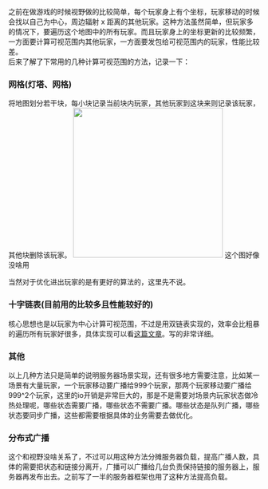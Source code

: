 之前在做游戏的时候视野做的比较简单，每个玩家身上有个坐标，玩家移动的时候会找以自己为中心，周边辐射 x 距离的其他玩家。这种方法虽然简单，但玩家多的情况下，要遍历这个地图中的所有玩家。而且玩家身上的坐标更新的比较频繁，一方面要计算可视范围内其他玩家，一方面要发包给可视范围内的玩家，性能比较差。    
后来了解了下常用的几种计算可视范围的方法，记录一下：
### 网格(灯塔、网格)
将地图划分若干块，每小块记录当前块内玩家，其他玩家到这块来则记录该玩家，其他块删除该玩家。
<img width="300px" src="https://pic.downk.cc/item/5e54c7b56127cc07139c8eaa.png" alt="">
这个图好像没啥用
    
当然对于优化进出玩家的是有更好的算法的，这里先不说。

### 十字链表(目前用的比较多且性能较好的)
核心思想也是以玩家为中心计算可视范围，不过是用双链表实现的，效率会比粗暴的遍历所有玩家好很多，具体实现可以看[这篇文章](https://www.cnblogs.com/rond/p/6114919.html)。写的非常详细。

### 其他
以上几种方法只是简单的说明服务器场景实现，还有很多地方需要注意，比如某一场景有大量玩家，一个玩家移动要广播给999个玩家，那两个玩家移动要广播给 999^2个玩家，这里的io开销是非常巨大的，那是不是需要对场景内玩家状态做冷热处理呢，哪些状态需要广播，哪些状态不需要广播。哪些状态是队列广播，哪些状态要同步广播，这些都需要根据具体的业务需要去做优化。

### 分布式广播
这个和视野没啥关系了，不过可以用这种方法分摊服务器负载，提高广播人数，具体的需要把状态和链接分离开，广播可以广播给几台负责保持链接的服务器上，服务器再发布出去。之前写了一半的服务器框架也用了这种方法提高负载。
